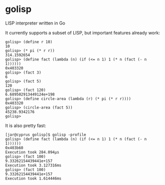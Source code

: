 # golisp
LISP interpreter written in Go

It currently supports a subset of LISP, but important features already work:

	golisp> (define r 10)
	10
	golisp> (* pi (* r r))
	314.1592654
	golisp> (define fact (lambda (n) (if (<= n 1) 1 (* n (fact (- n 1))))))
	0x403320
	golisp> (fact 3)
	6
	golisp> (fact 5)
	120
	golisp> (fact 120)
	6.689502913449124e+198
	golisp> (define circle-area (lambda (r) (* pi (* r r))))
	0x403320
	golisp> (circle-area (fact 5))
	45238.9342176
	golisp> 

It is also pretty fast:

	[jar@cyprus golisp]$ golisp -profile
	golisp> (define fact (lambda (n) (if (<= n 1) 1 (* n (fact (- n 1))))))
	0x403b60
	Execution took 284.094µs
	golisp> (fact 100)
	9.33262154439441e+157
	Execution took 3.127316ms
	golisp> (fact 100)
	9.33262154439441e+157
	Execution took 1.614446ms


